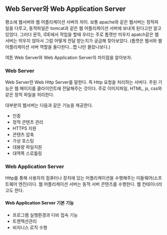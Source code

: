 ## Web Server와 Web Application Server
평소에 웹서버와 웹 어플리케이션 서버의 차이. 보통 apache와 같은 웹서버는 정적파일을 다루고, 동적파일은 tomcat과 같은 웹 어플리케이션 서버에 보내게 된다고만 알고 있었다.
그러다 문득, IDE에서 작업을 할때 우리는 주로 톰캣만 띄우지 apatch같은 웹서버는 띄우지 않아서 그럼 어떻게 전달 받는지가 궁금해 찾아보았다.
(톰캣은 웹서와 웹어플리케이션 서버 역할을 둘다한다...쩝 나만 몰랐나보다.)

여튼 Web Server와 Web Application Server의 차이점을 알아보자.

### Web Server
Web Server란 Web Http Server를 말한다. 즉 Http 요청을 처리하는 서버다.
주된 기능은 웹 페이지를 클라이언트에 전달해주는 것이다. 주로 이미지파일, HTML, js, css와 같은 정적 파일을 처리한다.  

대부분의 웹서버는 다음과 같은 기능을 제공한다.

* 인증
* 정적 콘텐츠 관리
* HTTPS 지원
* 콘텐츠 압축
* 가상 호스팅
* 대용량 파일지원
* 대역폭 스로틀링

### Web Application Server
Http를 통해 사용자의 컴퓨터나 장치에 있는 어플리케이션을 수행해주는 미들웨어(소프트웨어 엔진)이다. 웹 어플리케이션 서버는 동적 서버 콘텐츠를 수행한다.
웹 컨테이너라고도 한다.

#### Web Application Server 기본 기능
* 프로그램 실행환경과 디비 접속 기능
* 트랜젝션관리
* 비지니스 로직 수행
